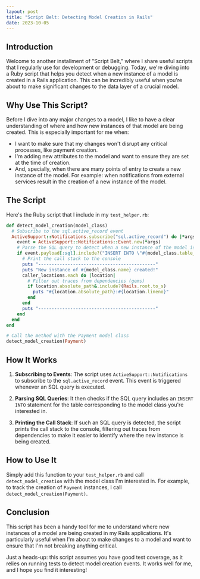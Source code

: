 ```yaml
---
layout: post
title: "Script Belt: Detecting Model Creation in Rails"
date: 2023-10-05
---
```


## Introduction

Welcome to another installment of "Script Belt," where I share useful scripts that I regularly use for development or debugging. Today, we're diving into a Ruby script that helps you detect when a new instance of a model is created in a Rails application. This can be incredibly useful when you're about to make significant changes to the data layer of a crucial model.

## Why Use This Script?

Before I dive into any major changes to a model, I like to have a clear understanding of where and how new instances of that model are being created. This is especially important for me when:

- I want to make sure that my changes won't disrupt any critical processes, like payment creation.
- I'm adding new attributes to the model and want to ensure they are set at the time of creation.
- And, specially, when there are many points of entry to create a new instance of the model. For example: when notifications from external services result in the creation of a new instance of the model.

## The Script

Here's the Ruby script that I include in my `test_helper.rb`:

```ruby
def detect_model_creation(model_class)
  # Subscribe to the sql.active_record event
  ActiveSupport::Notifications.subscribe("sql.active_record") do |*args|
    event = ActiveSupport::Notifications::Event.new(*args)
    # Parse the SQL query to detect when a new instance of the model is created
    if event.payload[:sql].include?("INSERT INTO \"#{model_class.table_name}\"")
      # Print the call stack to the console
      puts "--------------------------------------------"
      puts "New instance of #{model_class.name} created!"
      caller_locations.each do |location|
        # Filter out traces from dependencies (gems)
        if location.absolute_path&.include?(Rails.root.to_s)
          puts "#{location.absolute_path}:#{location.lineno}"
        end
      end
      puts "--------------------------------------------"
    end
  end
end

# Call the method with the Payment model class
detect_model_creation(Payment)
```

## How It Works

1.  **Subscribing to Events**: The script uses `ActiveSupport::Notifications` to subscribe to the `sql.active_record` event. This event is triggered whenever an SQL query is executed.

2.  **Parsing SQL Queries**: It then checks if the SQL query includes an `INSERT INTO` statement for the table corresponding to the model class you're interested in.

3.  **Printing the Call Stack**: If such an SQL query is detected, the script prints the call stack to the console, filtering out traces from dependencies to make it easier to identify where the new instance is being created.

## How to Use It

Simply add this function to your `test_helper.rb` and call `detect_model_creation` with the model class I'm interested in. For example, to track the creation of `Payment` instances, I call `detect_model_creation(Payment)`.

## Conclusion

This script has been a handy tool for me to understand where new instances of a model are being created in my Rails applications. It's particularly useful when I'm about to make changes to a model and want to ensure that I'm not breaking anything critical.

Just a heads-up: this script assumes you have good test coverage, as it relies on running tests to detect model creation events. It works well for me, and I hope you find it interesting!
